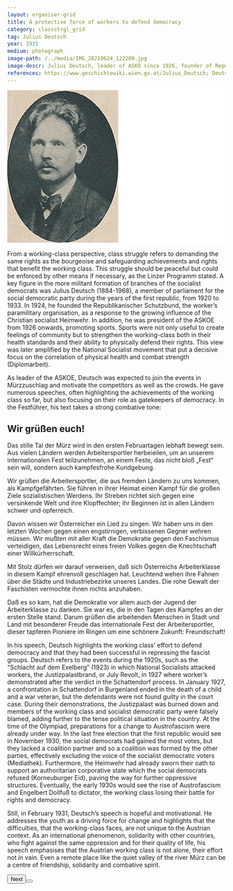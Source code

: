 ```yaml
---
layout: organiser-grid
title: A protective force of workers to defend democracy
category: classstrgl_grid
tag: Julius Deutsch
year: 1931
medium: photograph
image-path: /../media/IMG_20210624_122209.jpg
image-descr: Julius Deutsch, leader of ASKÖ since 1926, founder of Republikanischer Schutzbund in 1924
references: https://www.geschichtewiki.wien.gv.at/Julius_Deutsch; Deutsch, Julius. Wir grüßen euch! Festführer, 1931, p. 5
---
```

<div class="grid-container">
    <div class="grid-item" style="background-color: white" id="exhibit-image"><img src="/../media/Dr._Julius_Deutsch.jpg" class="img-fluid" alt="Julius Deutsch, leader of the ASKÖ"></div>
    <div class="grid-item" class="infotext">
        <p>From a working-class perspective, class struggle refers to demanding the same rights as the bourgeoise and safeguarding achievements and rights that benefit the working class. This struggle should be peaceful but could be enforced by other means if necessary, as the Linzer Programm stated. A key figure in the more militant formation of branches of the socialist democrats was Julius Deutsch (1884-1968), a member of parliament for the social democratic party during the years of the first republic, from 1920 to 1933. In 1924, he founded the Republikanischer Schutzbund, the worker’s paramilitary organisation, as a response to the growing influence of the Christian socialist Heimwehr. In addition, he was president of the ASKOE from 1926 onwards, promoting sports. Sports were not only useful to create feelings of community but to strengthen the working-class both in their health standards and their ability to physically defend their rights. This view was later amplified by the National Socialist movement that put a decisive focus on the correlation of physical health and combat strength (Diplomarbeit).</p>
        <p>As leader of the ASKOE, Deutsch was expected to join the events in Mürzzuschlag and motivate the competitors as well as the crowds. He gave numerous speeches, often highlighting the achievements of the working class so far, but also focusing on their role as gatekeepers of democracy. In the Festführer, his text takes a strong combative tone:</p>
    </div>
    <div class="grid-item" class="quote">
        <h2 class="quote-headline">Wir grüßen euch!</h2>
        <p>Das stille Tal der Mürz wird in den ersten Februartagen lebhaft bewegt sein. Aus vielen Ländern werden Arbeitersportler herbeieilen, um an unserem internationalen Fest teilzunehmen, an einem Feste, das nicht bloß „Fest“ sein will, sondern auch kampfesfrohe Kundgebung.</p>
        <p>Wir grüßen die Arbeitersportler, die aus fremden Ländern zu uns kommen, als Kampfgefährten. Sie führen in ihrer Heimat einen Kampf für die großen Ziele sozialistischen Werdens. Ihr Streben richtet sich gegen eine versinkende Welt und ihre Klopffechter; ihr Beginnen ist in allen Ländern schwer und opferreich.</p>
        <p>Davon wissen wir Österreicher ein Lied zu singen. Wir haben uns in den letzten Wochen gegen einen engstirnigen, verbissenen Gegner wehren müssen. Wir mußten mit aller Kraft die Demokratie gegen den Faschismus verteidigen, das Lebensrecht eines freien Volkes gegen die Knechtschaft einer Willkürherrschaft.</p>
        <p>Mit Stolz dürfen wir darauf verweisen, daß sich Österreichs Arbeiterklasse in diesem Kampf ehrenvoll geschlagen hat. Leuchtend wehen ihre Fahnen über die Städte und Industriebezirke unseres Landes. Die rohe Gewalt der Faschisten vermochte ihnen nichts anzuhaben.</p>
        <p>Daß es so kam, hat die Demokratie vor allem auch der Jugend der Arbeiterklasse zu danken. Sie war es, die in den Tagen des Kampfes an der ersten Stelle stand. Darum grüßen die arbeitenden Menschen in Stadt und Land mit besonderer Freude das internationale Fest der Arbeitersportler, dieser tapferen Pioniere im Ringen um eine schönere Zukunft: Freundschaft!</p>
    </div>
    <div class="grid-item" class="infotext">
        <p>In his speech, Deutsch highlights the working class’ effort to defend democracy and that they had been successful in repressing the fascist groups. Deutsch refers to the events during the 1920s, such as the “Schlacht auf dem Exelberg” (1923) in which National Socialists attacked workers, the Justizpalastbrand, or July Revolt, in 1927 where worker’s demonstrated after the verdict in the Schattendorf process. In January 1927, a confrontation in Schattendorf in Burgenland ended in the death of a child and a war veteran, but the defendants were not found guilty in the court case. During their demonstrations, the Justizpalast was burned down and members of the working class and socialist democratic party were falsely blamed, adding further to the tense political situation in the country. At the time of the Olympiad, preparations for a change to Austrofascism were already under way. In the last free election that the first republic would see in November 1930, the social democrats had gained the most votes, but they lacked a coalition partner and so a coalition was formed by the other parties, effectively excluding the voice of the socialist democratic voters (Mediathek). Furthermore, the Heimwehr had already sworn their oath to support an authoritarian corporative state which the social democrats refused (Korneuburger Eid), paving the way for further oppressive structures. Eventually, the early 1930s would see the rise of Austrofascism and Engelbert Dollfuß to dictator, the working class losing their battle for rights and democracy.</p>
        <p>Still, in February 1931, Deutsch’s speech is hopeful and motivational. He addresses the youth as a driving force for change and highlights that the difficulties, that the working-class faces, are not unique to the Austrian context. As an international phenomenon, solidarity with other countries, who fight against the same oppression and for their quality of life, his speech emphasises that the Austrian working class is not alone, their effort not in vain. Even a remote place like the quiet valley of the river Mürz can be a centre of friendship, solidarity and combative spirit.</p>
    </div>
</div>
<button class="next-content-button">Next<button>